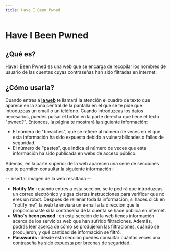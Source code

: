 ```yaml
---
title: Have I Been Pwned
---
```


# Have I Been Pwned

## ¿Qué es?

Have I Been Pwned es una web que se encarga de recopilar los nombres de usuario de las cuentas cuyas contraseñas han sido filtradas en internet.

## ¿Cómo usarla?

Cuando entres a **[la web](https://haveibeenpwned.com)** te llamará la atención el cuadro de texto que aparece en la zona central de la pantalla en el que se te pide que introduzcas 
un email o un teléfono. Cuando introduzcas los datos necesarios, puedes pulsar el botón en la parte derecha que tiene el texto "pwned?". Entonces, la página te mostrará la siguiente información:

  * El número de "breaches", que se refiere al número de veces en el que esta información ha sido expuesta debido a vulnerabilidades o fallos de seguridad.
  * El número de "pastes", que indica el número de veces que esta información ha sido publicada en webs de acceso público.

Además, en la parte superior de la web aparecen una serie de secciones que te permiten consultar la siguiente información :

-- insertar imagen de la web resaltada --

  * **Notify Me** : cuando entres a esta sección, se te pedirá que introduzcas un correo electrónico y sigas ciertas instrucciones para verificar que no eres un robot. Después de rellenar toda la información, si haces click en "notify me", la web te enviará un e-mail a la dirección que le proporcionaste si la contraseña de la cuenta se hace pública en internet.
  * **Who´s been pwned** : en esta sección de la web tienes información acerca de los servicios web que han sufrido filtraciones. Además, podrás leer acerca de cómo se produjeron las filtraciones, cuándo se produjeron, y qué cantidad de información se filtró.
  * **Passwords** : desde esta sección puedes consultar cuántas veces una contraseña ha sido expuesta por brechas de seguridad.
 

